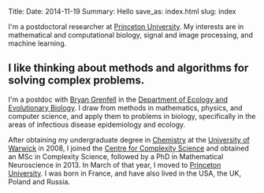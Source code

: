 Title: 
Date: 2014-11-19
Summary: Hello
save_as: index.html
slug: index


I'm a postdoctoral researcher at <a href="http://www.princeton.edu">Princeton University</a>. My interests are in mathematical and computational biology, signal and image processing, and machine learning.

## I like thinking about methods and algorithms for solving complex problems.

I'm a postdoc with <a href="http://scholar.princeton.edu/grenfellgroup/people">Bryan Grenfell</a> in the <a href="http://www.princeton.edu/eeb">Department of Ecology and Evolutionary Biology</a>. I draw from methods in mathematics, physics, and computer science, and apply them to problems in biology, specifically in the areas of infectious disease epidemiology and ecology.

After obtaining my undergraduate degree in [Chemistry](http://go.warwick.ac.uk/chemistry) at the [University of Warwick](http://warwick.ac.uk) in 2008, I joined the [Centre for Complexity Science](http://go.warwick.ac.uk/complexity) and obtained an MSc in Complexity Science, followed by a PhD in Mathematical Neuroscience in 2013. In March of that year, I moved to [Princeton University](http://princeton.edu). I was born in France, and have also lived in the USA, the UK, Poland and Russia.
